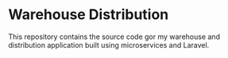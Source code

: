 # Warehouse Distribution

This repository contains the source code gor my warehouse and distribution application built using microservices and Laravel.
